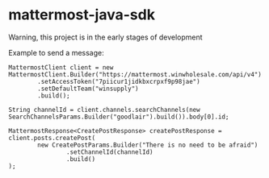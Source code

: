 # mattermost-java-sdk
Warning, this project is in the early stages of development

Example to send a message:
```
MattermostClient client = new MattermostClient.Builder("https://mattermost.winwholesale.com/api/v4")
        .setAccessToken("7piicur1jidkbxcrpxf9p98jae")
        .setDefaultTeam("winsupply")
        .build();

String channelId = client.channels.searchChannels(new SearchChannelsParams.Builder("goodlair").build()).body[0].id;

MattermostResponse<CreatePostResponse> createPostResponse = client.posts.createPost(
        new CreatePostParams.Builder("There is no need to be afraid")
                .setChannelId(channelId)
                .build()
);
```